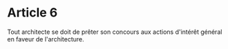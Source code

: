 # Article 6

Tout architecte se doit de prêter son concours aux actions d'intérêt général en faveur de l'architecture.
